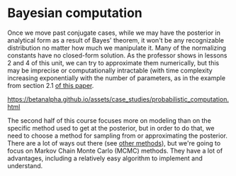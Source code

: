 # Bayesian computation

Once we move past conjugate cases, while we may have the posterior in analytical form as a result of Bayes' theorem, it won't be any recognizable distribution no matter how much we manipulate it. Many of the normalizing constants have no closed-form solution. As the professor shows in lessons 2 and 4 of this unit, we can try to approximate them numerically, but this may be imprecise or computationally intractable (with time complexity increasing exponentially with the number of parameters, as in the example from section 2.1 [of this paper](https://arxiv.org/pdf/1601.00670.pdf).

https://betanalpha.github.io/assets/case_studies/probabilistic_computation.html 

The second half of this course focuses more on modeling than on the specific method used to get at the posterior, but in order to do that, we need to choose a method for sampling from or approximating the posterior. There are a lot of ways out there (see [other methods](https://areding.github.io/6420-pymc/unit5/other-methods.html)), but we're going to focus on Markov Chain Monte Carlo (MCMC) methods. They have a lot of advantages, including a relatively easy algorithm to implement and understand.